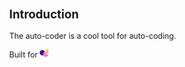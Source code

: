 ## Introduction

The auto-coder is a cool tool for auto-coding.

Built for ![Built for OpenGameData](img/OGD-16.png "OGD Logo")
